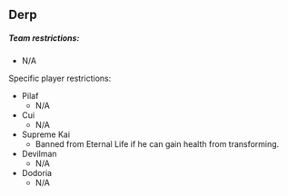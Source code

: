## Derp

##### Team restrictions:
  - N/A

Specific player restrictions:

- Pilaf
  - N/A 
- Cui
  - N/A
- Supreme Kai
  - Banned from Eternal Life if he can gain health from transforming. 
- Devilman
  - N/A 
- Dodoria
  - N/A 